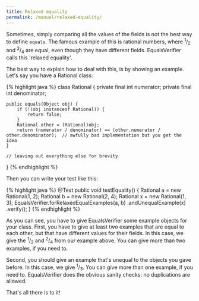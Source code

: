 ```yaml
---
title: Relaxed equality
permalink: /manual/relaxed-equality/
---
```

Sometimes, simply comparing all the values of the fields is not the best way to define `equals`. The famous example of this is rational numbers, where <sup>1</sup>/<sub>2</sub> and <sup>2</sup>/<sub>4</sub> are equal, even though they have different fields. EqualsVerifier calls this 'relaxed equality'.

The best way to explain how to deal with this, is by showing an example. Let's say you have a Rational class:

{% highlight java %}
class Rational {
    private final int numerator;
    private final int denominator;

    public equals(Object obj) {
        if (!(obj instanceof Rational)) {
            return false;
        }
        Rational other = (Rational)obj;
        return (numerator / denominator) == (other.numerator / other.denominator);  // awfully bad implementation but you get the idea
    }

    // leaving out everything else for brevity
}
{% endhighlight %}

Then you can write your test like this:

{% highlight java %}
@Test
public void testEquality() {
    Rational a = new Rational(1, 2);
    Rational b = new Rational(2, 4);
    Rational x = new Rational(1, 3);
    EqualsVerifier.forRelaxedEqualExamples(a, b)
        .andUnequalExample(x)
        .verify();
}
{% endhighlight %}

As you can see, you have to give EqualsVerifier some example objects for your class. First, you have to give at least two examples that are equal to each other, but that have different values for their fields. In this case, we give the <sup>1</sup>/<sub>2</sub> and <sup>2</sup>/<sub>4</sub> from our example above. You can give more than two examples, if you need to.

Second, you should give an example that's unequal to the objects you gave before. In this case, we give <sup>1</sup>/<sub>3</sub>. You can give more than one example, if you need to. EqualsVerifier does the obvious sanity checks: no duplications are allowed.

That's all there is to it!

